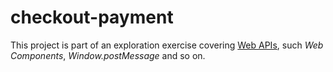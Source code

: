 # checkout-payment
This project is part of an exploration exercise covering [Web APIs](https://developer.mozilla.org/en-US/docs/Web/API), such _Web Components_, _Window.postMessage_ and so on.
